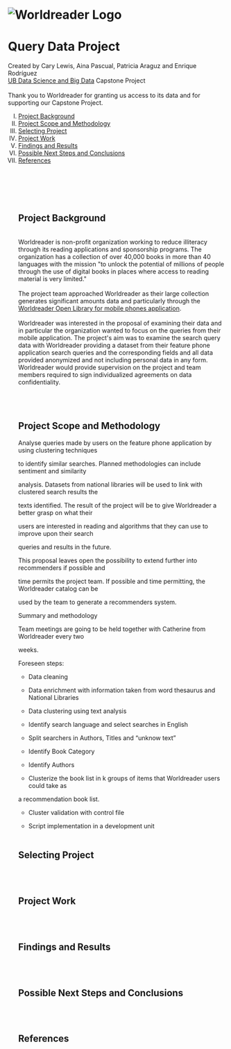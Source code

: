 # ![Worldreader Logo](https://comms.worldreader.org/wp-content/themes/worldreader/assets/images/logo.png) 
# Query Data Project 


Created by Cary Lewis, Aina Pascual, Patricia Araguz and Enrique Rodríguez
<br>
<a href="http://www.ub.edu/datascience/postgraduate/">UB Data Science and Big Data</a> Capstone Project
<br><br>
Thank you to Worldreader for granting us access to its data and for supporting our Capstone Project.

<ol type="I">
<li><a href="#projectbackground">Project Background</a></li>
<li><a href="#projectscope">Project Scope and Methodology</a></li>
<li><a href="#projectselect">Selecting Project</a></li>
<li><a href="#projectwork">Project Work</a></li>
<li><a href="#projectresults">Findings and Results</a></li>
<li><a href="#projectnextsteps">Possible Next Steps and Conclusions</a></li>
<li><a href="#projectreferences">References</a></li>

<br><br><br><br>

<h2><a id="projectbackground">Project Background</a></h2>
<br>
Worldreader is non-profit organization working to reduce illiteracy through its reading applications and sponsorship programs. The organization has a collection of over 40,000 books in more than 40 languages with the mission "to unlock the potential of millions of people through the use of digital books in places where access to reading material is very limited."
<br><br>
The project team approached Worldreader as their large collection generates significant amounts data and particularly through the <a href="https://www.worldreader.org/what-we-do/worldreader-mobile/">Worldreader Open Library for mobile phones application</a>.
<br><br>
Worldreader was interested in the proposal of examining their data and in particular the organization wanted to focus on the queries from their mobile application. The project's aim was to examine the search query data with Worldreader providing a dataset from their feature phone application search queries and the corresponding fields and all data provided anonymized and not including personal data in any form. Worldreader would provide supervision on the project and team members required to sign individualized agreements on data confidentiality.
<br><br><br><br>
<h2><a id="projectscope">Project Scope and Methodology</a></h2>
Analyse queries made by users on the feature phone application by using clustering techniques

to identify similar searches. Planned methodologies can include sentiment and similarity

analysis. Datasets from national libraries will be used to link with clustered search results the

texts identified. The result of the project will be to give Worldreader a better grasp on what their

users are interested in reading and algorithms that they can use to improve upon their search

queries and results in the future.

This proposal leaves open the possibility to extend further into recommenders if possible and

time permits the project team. If possible and time permitting, the Worldreader catalog can be

used by the team to generate a recommenders system.

Summary and methodology

Team meetings are going to be held together with Catherine from Worldreader every two

weeks.

Foreseen steps:

- Data cleaning

- Data enrichment with information taken from word thesaurus and National Libraries

- Data clustering using text analysis

- Identify search language and select searches in English

- Split searchers in Authors, Titles and “unknow text”

- Identify Book Category

- Identify Authors

- Clusterize the book list in k groups of items that Worldreader users could take as

a recommendation book list.

- Cluster validation with control file

- Script implementation in a development unit
<br><br>
<h2><a id="projectselect">Selecting Project</a></h2>
<br><br>
<h2><a id="projectwork">Project Work</a></h2>
<br><br>
<h2><a id="projectresults">Findings and Results</a></h2>
<br><br>
<h2><a id="projectnextsteps">Possible Next Steps and Conclusions</a></h2>
<br><br>
<h2><a id="projectreferences">References</a></h2>
